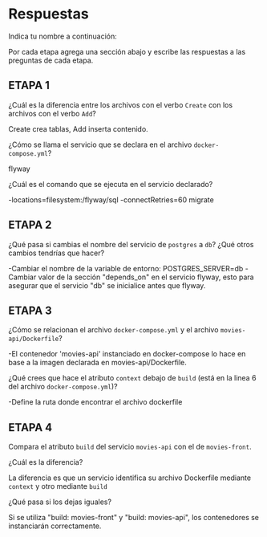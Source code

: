 # Respuestas

Indica tu nombre a continuación: 

Por cada etapa agrega una sección abajo y escribe las respuestas a las preguntas de cada etapa.

## ETAPA 1

¿Cuál es la diferencia entre los archivos con el verbo `Create` con los archivos con el verbo `Add`?

Create crea tablas, Add inserta contenido.

¿Cómo se llama el servicio que se declara en el archivo `docker-compose.yml`?

flyway

¿Cuál es el comando que se ejecuta en el servicio declarado?

-locations=filesystem:/flyway/sql -connectRetries=60 migrate

## ETAPA 2

¿Qué pasa si cambias el nombre del servicio de `postgres` a `db`? ¿Qué otros cambios tendrías que hacer?

-Cambiar el nombre de la variable de entorno: POSTGRES_SERVER=db
-Cambiar valor de la sección "depends_on" en el servicio flyway, esto para asegurar que el servicio "db" se inicialice antes que flyway.

## ETAPA 3

¿Cómo se relacionan el archivo `docker-compose.yml` y el archivo `movies-api/Dockerfile`?

-El contenedor 'movies-api' instanciado en docker-compose lo hace en base a la imagen declarada en movies-api/Dockerfile. 

¿Qué crees que hace el atributo `context` debajo de `build` (está en la linea 6 del archivo `docker-compose.yml`)?

-Define la ruta donde encontrar el archivo dockerfile

## ETAPA 4

Compara el atributo `build` del servicio `movies-api` con el de `movies-front`. 

¿Cuál es la diferencia? 

La diferencia es que un servicio identifica su archivo Dockerfile mediante `context` y otro mediante `build`

¿Qué pasa si los dejas iguales?

Si se utiliza "build: movies-front" y "build: movies-api", los contenedores se instanciarán correctamente.  


